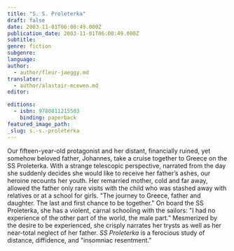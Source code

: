 ```yaml
---
title: "S. S. Proleterka"
draft: false
date: 2003-11-01T06:00:49.000Z
publication_date: 2003-11-01T06:00:49.000Z
subtitle:
genre: fiction
subgenre:
language:
author:
  - author/fleur-jaeggy.md
translator:
  - author/alastair-mcewen.md
editor:

editions:
  - isbn: 9780811215503
    binding: paperback
featured_image_path:
_slug: s.-s.-proleterka
---
```


Our fifteen-year-old protagonist and her distant, financially ruined, yet somehow beloved father, Johannes, take a cruise together to Greece on the SS Proleterka. With a strange telescopic perspective, narrated from the day she suddenly decides she would like to receive her father’s ashes, our heroine recounts her youth. Her remarried mother, cold and far away, allowed the father only rare visits with the child who was stashed away with relatives or at a school for girls. "The journey to Greece, father and daughter. The last and first chance to be together." On board the SS Proleterka, she has a violent, carnal schooling with the sailors: "I had no experience of the other part of the world, the male part.” Mesmerized by the desire to be experienced, she crisply narrates her trysts as well as her near-total neglect of her father. _SS Proleterka_ is a ferocious study of distance, diffidence, and "insomniac resentment."

